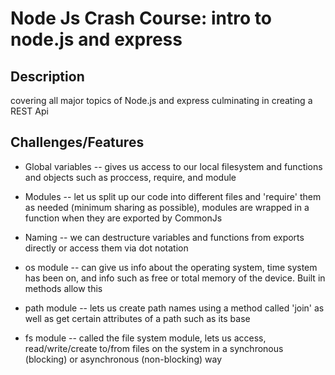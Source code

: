 # Node Js Crash Course: intro to node.js and express

## Description
covering all major topics of Node.js and express culminating in creating a REST Api

## Challenges/Features

- Global variables -- gives us access to our local filesystem and functions and objects such as proccess, require, and module 

- Modules -- let us split up our code into different files and 'require' them as needed (minimum sharing as possible), modules are wrapped in a function when they are exported by CommonJs

- Naming -- we can destructure variables and functions from exports directly or access them via dot notation

- os module -- can give us info about the operating system, time system has been on, and info such as free or total memory of the device. Built in methods allow this

- path module -- lets us create path names using a method called 'join' as well as get certain attributes of a path such as its base

- fs module -- called the file system module, lets us access, read/write/create to/from files on the system in a synchronous (blocking) or asynchronous (non-blocking) way








